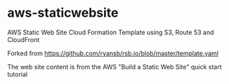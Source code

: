 # aws-staticwebsite
AWS Static Web Site Cloud Formation Template using S3, Route 53 and CloudFront

Forked from https://github.com/ryansb/rsb.io/blob/master/template.yaml

The web site content is from the AWS "Build a Static Web Site" quick start tutorial
